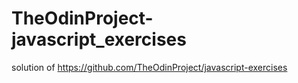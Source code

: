 # TheOdinProject-javascript_exercises
solution of https://github.com/TheOdinProject/javascript-exercises

